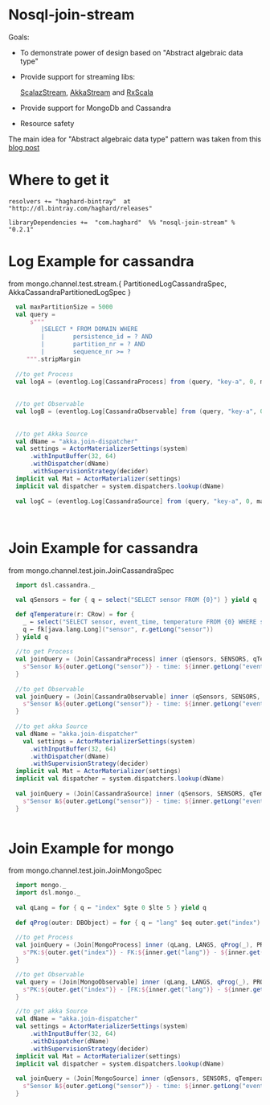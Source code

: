 Nosql-join-stream
===================

Goals:
  * To demonstrate power of design based on "Abstract algebraic data type"
  * Provide support for streaming libs:
  
    [ScalazStream](https://github.com/scalaz/scalaz-stream), 
    [AkkaStream](https://github.com/akka/akka) and 
    [RxScala](https://github.com/ReactiveX/RxScala.git)
  * Provide support for MongoDb and Cassandra
  * Resource safety

The main idea for "Abstract algebraic data type" pattern was taken from this [blog post](http://io.pellucid.com/blog/abstract-algebraic-data-type)


Where to get it
=================
```
resolvers += "haghard-bintray"  at "http://dl.bintray.com/haghard/releases"

libraryDependencies +=  "com.haghard"  %% "nosql-join-stream" % "0.2.1"

```

Log Example for cassandra
===============================
from mongo.channel.test.stream.{  PartitionedLogCassandraSpec, AkkaCassandraPartitionedLogSpec } 

```scala
  val maxPartitionSize = 5000
  val query =
      s"""
         |SELECT * FROM DOMAIN WHERE
         |        persistence_id = ? AND
         |        partition_nr = ? AND
         |        sequence_nr >= ?
     """.stripMargin
  
  //to get Process
  val logA = (eventlog.Log[CassandraProcess] from (query, "key-a", 0, maxPartitionSize))
  
    
  //to get Observable
  val logB = (eventlog.Log[CassandraObservable] from (query, "key-a", 0, maxPartitionSize))
    
  
  //to get Akka Source
  val dName = "akka.join-dispatcher"
  val settings = ActorMaterializerSettings(system)
      .withInputBuffer(32, 64)
      .withDispatcher(dName)
      .withSupervisionStrategy(decider)
  implicit val Mat = ActorMaterializer(settings)
  implicit val dispatcher = system.dispatchers.lookup(dName)
             
  val logC = (eventlog.Log[CassandraSource] from (query, "key-a", 0, maxPartitionSize)).source
    
    
```


Join Example for cassandra
===============================
from mongo.channel.test.join.JoinCassandraSpec

```scala
  import dsl.cassandra._

  val qSensors = for { q ← select("SELECT sensor FROM {0}") } yield q

  def qTemperature(r: CRow) = for {
    _ ← select("SELECT sensor, event_time, temperature FROM {0} WHERE sensor = ?")
    q ← fk[java.lang.Long]("sensor", r.getLong("sensor"))    
  } yield q
  
  //to get Process
  val joinQuery = (Join[CassandraProcess] inner (qSensors, SENSORS, qTemperature, TEMPERATURE, KEYSPACE)) { (outer, inner) ⇒
    s"Sensor №${outer.getLong("sensor")} - time: ${inner.getLong("event_time")} temperature: ${inner.getDouble("temperature")}"
  }
  
  //to get Observable
  val joinQuery = (Join[CassandraObservable] inner (qSensors, SENSORS, qTemperature, TEMPERATURE, KEYSPACE)) { (outer, inner) ⇒
    s"Sensor №${outer.getLong("sensor")} - time: ${inner.getLong("event_time")} temperature: ${inner.getDouble("temperature")}"
  }
  
  //to get akka Source
  val dName = "akka.join-dispatcher"
    val settings = ActorMaterializerSettings(system)
      .withInputBuffer(32, 64)
      .withDispatcher(dName)
      .withSupervisionStrategy(decider)
  implicit val Mat = ActorMaterializer(settings)
  implicit val dispatcher = system.dispatchers.lookup(dName)
             
  val joinQuery = (Join[CassandraSource] inner (qSensors, SENSORS, qTemperature, TEMPERATURE, KEYSPACE)) { (outer, r) ⇒
    s"Sensor №${outer.getLong("sensor")} - time: ${inner.getLong("event_time")} temperature: ${inner.getDouble("temperature")}"
  }
    
```

Join Example for mongo
===============================
from mongo.channel.test.join.JoinMongoSpec

```scala
  import mongo._
  import dsl.mongo._
  
  val qLang = for { q ← "index" $gte 0 $lte 5 } yield q
  
  def qProg(outer: DBObject) = for { q ← "lang" $eq outer.get("index").asInstanceOf[Int] } yield q
  
  //to get Process
  val joinQuery = (Join[MongoProcess] inner (qLang, LANGS, qProg(_), PROGRAMMERS, TEST_DB)) { (outer, inner) ⇒
    s"PK:${outer.get("index")} - FK:${inner.get("lang")} - ${inner.get("name")}"
  }

  //to get Observable
  val query = (Join[MongoObservable] inner (qLang, LANGS, qProg(_), PROGRAMMERS, TEST_DB)) { (outer, inner) ⇒
    s"PK:${outer.get("index")} - [FK:${inner.get("lang")} - ${inner.get("name")}]"
  }

  //to get akka Source
  val dName = "akka.join-dispatcher"
  val settings = ActorMaterializerSettings(system)
      .withInputBuffer(32, 64)
      .withDispatcher(dName)
      .withSupervisionStrategy(decider)
  implicit val Mat = ActorMaterializer(settings)
  implicit val dispatcher = system.dispatchers.lookup(dName)
    
  val joinQuery = (Join[MongoSource] inner (qSensors, SENSORS, qTemperature, TEMPERATURE, KEYSPACE)) { (outer, inner) ⇒
    s"Sensor №${outer.getLong("sensor")} - time: ${inner.getLong("event_time")} temperature: ${inner.getDouble("temperature")}"
  }
  
```